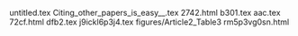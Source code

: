 untitled.tex
Citing_other_papers_is_easy__.tex
2742.html
b301.tex
aac.tex
72cf.html
dfb2.tex
j9ickl6p3j4.tex
figures/Article2_Table3
rm5p3vg0sn.html